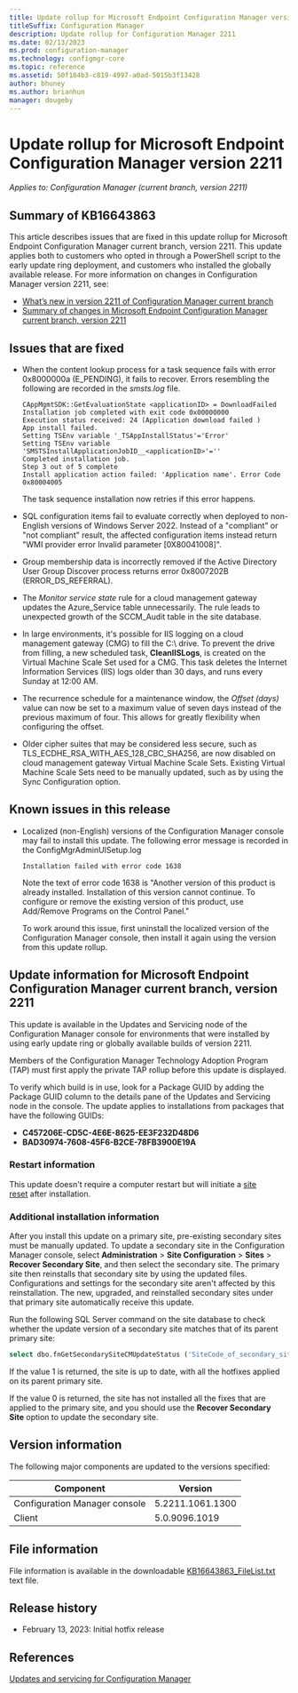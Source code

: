 ```yaml
---
title: Update rollup for Microsoft Endpoint Configuration Manager version 2211
titleSuffix: Configuration Manager
description: Update rollup for Configuration Manager 2211
ms.date: 02/13/2023
ms.prod: configuration-manager
ms.technology: configmgr-core
ms.topic: reference
ms.assetid: 50f184b3-c819-4997-a0ad-5015b3f13428
author: bhuney
ms.author: brianhun
manager: dougeby
---
```


# Update rollup for Microsoft Endpoint Configuration Manager version 2211

*Applies to: Configuration Manager (current branch, version 2211)*

## Summary of KB16643863
This article describes issues that are fixed in this update rollup for Microsoft Endpoint Configuration Manager current branch, version 2211. This update applies both to customers who opted in through a PowerShell script to the early update ring deployment, and customers who installed the globally available release.
For more information on changes in Configuration Manager version 2211, see:
- [What’s new in version 2211 of Configuration Manager current branch](../../core/plan-design/changes/whats-new-in-version-2211.md)
- [Summary of changes in Microsoft Endpoint Configuration Manager current branch, version 2211](../../hotfix/2211/15582417.md)

## Issues that are fixed
<!-- 16669617 -->
- When the content lookup process for a task sequence fails with error 0x8000000a (E_PENDING), it fails to recover. Errors resembling the following are recorded in the *smsts.log* file.
   ```text
   CAppMgmtSDK::GetEvaluationState <applicationID> = DownloadFailed
   Installation job completed with exit code 0x00000000
   Execution status received: 24 (Application download failed )
   App install failed.
   Setting TSEnv variable '_TSAppInstallStatus'='Error'
   Setting TSEnv variable 'SMSTSInstallApplicationJobID__<applicationID>'=''
   Completed installation job.
   Step 3 out of 5 complete
   Install application action failed: 'Application name'. Error Code 0x80004005
   ```
   The task sequence installation now retries if this error happens.

<!-- 16669794 -->
- SQL configuration items fail to evaluate correctly when deployed to non-English versions of Windows Server 2022. Instead of a "compliant" or "not compliant" result, the affected configuration items instead return "WMI provider error Invalid parameter [0X80041008]". 

<!-- 16692626 -->
- Group membership data is incorrectly removed if the Active Directory User Group Discover process returns error 0x8007202B (ERROR_DS_REFERRAL).

<!-- 16789427 --> 
- The *Monitor service state* rule for a cloud management gateway updates the Azure_Service table unnecessarily. The rule leads to unexpected growth of the SCCM_Audit table in the site database.

<!-- 16736902 -->
- In large environments, it's possible for IIS logging on a cloud management gateway (CMG) to fill the C:\ drive. To prevent the drive from filling, a new scheduled task, **CleanIISLogs**, is created on the Virtual Machine Scale Set used for a CMG. This task deletes the Internet Information Services (IIS) logs older than 30 days, and runs every Sunday at 12:00 AM. 

<!-- 16846299 -->
- The recurrence schedule for a maintenance window, the *Offset (days)* value can now be set to a maximum value of seven days instead of the previous maximum of four. This allows for greatly flexibility when configuring the offset.

<!-- 16774280 -->
- Older cipher suites that may be considered less secure, such as TLS_ECDHE_RSA_WITH_AES_128_CBC_SHA256, are now disabled on cloud management gateway Virtual Machine Scale Sets. Existing Virtual Machine Scale Sets need to be manually updated, such as by using the Sync Configuration option.


## Known issues in this release
- Localized (non-English) versions of the Configuration Manager console may fail to install this update. The following error message is recorded in the ConfigMgrAdminUISetup.log
   ```text
   Installation failed with error code 1638
   ```
   Note the text of error code 1638 is "Another version of this product is already installed. Installation of this version cannot continue. To configure or remove the existing version of this product, use Add/Remove Programs on the Control Panel."

   To work around this issue, first uninstall the localized version of the Configuration Manager console, then install it again using the version from this update rollup.

## Update information for Microsoft Endpoint Configuration Manager current branch, version 2211

This update is available in the Updates and Servicing node of the Configuration Manager console for environments that were installed by using early update ring or globally available builds of version 2211.

Members of the Configuration Manager Technology Adoption Program (TAP) must first apply the private TAP rollup before this update is displayed.

To verify which build is in use, look for a Package GUID by adding the Package GUID column to the details pane of the Updates and Servicing node in the console. The update applies to installations from packages that have the following GUIDs:

- **C457206E-CD5C-4E6E-8625-EE3F232D48D6**
- **BAD30974-7608-45F6-B2CE-78FB3900E19A**


### Restart information

This update doesn't require a computer restart but will initiate a [site reset](../../core/servers/manage/modify-your-infrastructure.md#bkmk_reset) after installation.

### Additional installation information

After you install this update on a primary site, pre-existing secondary sites must be manually updated. To update a secondary site in the Configuration Manager console, select **Administration** > **Site Configuration** > **Sites** >  **Recover Secondary Site**, and then select the secondary site. The primary site then reinstalls that secondary site by using the updated files. Configurations and settings for the secondary site aren't affected by this reinstallation. The new, upgraded, and reinstalled secondary sites under that primary site automatically receive this update.

Run the following SQL Server command on the site database to check whether the update version of a secondary site matches that of its parent primary site:
   ```sql
   select dbo.fnGetSecondarySiteCMUpdateStatus ('SiteCode_of_secondary_site')
   ```
If the value 1 is returned, the site is up to date, with all the hotfixes applied on its parent primary site.

If the value 0 is returned, the site has not installed all the fixes that are applied to the primary site, and you should use the **Recover Secondary Site** option to update the secondary site.

## Version information
The following major components are updated to the versions specified:

| Component | Version |
|---|---|
| Configuration Manager console | 5.2211.1061.1300 |
| Client | 5.0.9096.1019 |

## File information
File information is available in the downloadable [KB16643863_FileList.txt](https://aka.ms/KB16643863_FileList) text file.

## Release history
- February 13, 2023: Initial hotfix release

## References
[Updates and servicing for Configuration Manager](../../core/servers/manage/updates.md)